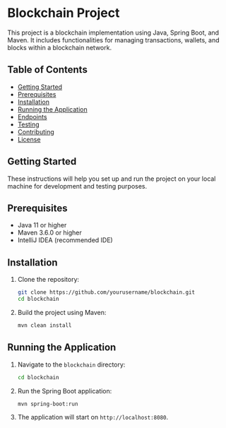 # Blockchain Project

This project is a blockchain implementation using Java, Spring Boot, and Maven. It includes functionalities for managing transactions, wallets, and blocks within a blockchain network.

## Table of Contents

- [Getting Started](#getting-started)
- [Prerequisites](#prerequisites)
- [Installation](#installation)
- [Running the Application](#running-the-application)
- [Endpoints](#endpoints)
- [Testing](#testing)
- [Contributing](#contributing)
- [License](#license)

## Getting Started

These instructions will help you set up and run the project on your local machine for development and testing purposes.

## Prerequisites

- Java 11 or higher
- Maven 3.6.0 or higher
- IntelliJ IDEA (recommended IDE)

## Installation

1. Clone the repository:
    ```sh
    git clone https://github.com/yourusername/blockchain.git
    cd blockchain
    ```

2. Build the project using Maven:
    ```sh
    mvn clean install
    ```

## Running the Application

1. Navigate to the `blockchain` directory:
    ```sh
    cd blockchain
    ```

2. Run the Spring Boot application:
    ```sh
    mvn spring-boot:run
    ```

3. The application will start on `http://localhost:8080`.